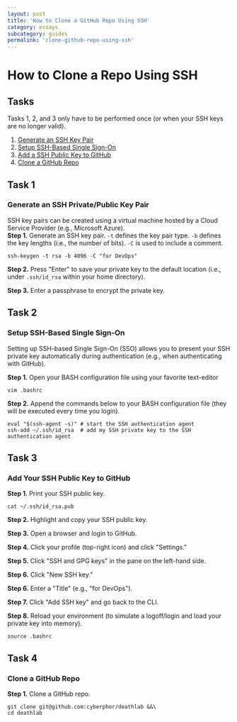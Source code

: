 ```yaml
---
layout: post
title: 'How to Clone a GitHub Repo Using SSH'
category: essays
subcategory: guides
permalink: 'clone-github-repo-using-ssh'
---
```


# How to Clone a Repo Using SSH
## Tasks
Tasks 1, 2, and 3 only have to be performed once (or when your SSH keys are no longer valid). 
1. [Generate an SSH Key Pair](#task-1)
2. [Setup SSH-Based Single Sign-On](#task-2)
3. [Add a SSH Public Key to GitHub](#task-3)
4. [Clone a GitHub Repo](#task-4)

## Task 1
### Generate an SSH Private/Public Key Pair
SSH key pairs can be created using a virtual machine hosted by a Cloud Service Provider (e.g., Microsoft Azure).  
**Step 1.** Generate an SSH key pair.  `-t` defines the key pair type. `-b` defines the key lengths (i.e., the number of bits). `-C` is used to include a comment.   
```
ssh-keygen -t rsa -b 4096 -C "for DevOps"
```

**Step 2.** Press "Enter" to save your private key to the default location (i.e., under `.ssh/id_rsa` within your home directory).  
  
**Step 3.** Enter a passphrase to encrypt the private key.  

## Task 2
### Setup SSH-Based Single Sign-On
Setting up SSH-based Single Sign-On (SSO) allows you to present your SSH private key automatically during authentication (e.g., when authenticating with GitHub). 

**Step 1.** Open your BASH configuration file using your favorite text-editor
```
vim .bashrc
```

**Step 2.** Append the commands below to your BASH configuration file (they will be executed every time you login). 
```
eval "$(ssh-agent -s)" # start the SSH authentication agent
ssh-add ~/.ssh/id_rsa  # add my SSH private key to the SSH authentication agent
```

## Task 3
### Add Your SSH Public Key to GitHub
**Step 1.** Print your SSH public key.
```
cat ~/.ssh/id_rsa.pub
```

**Step 2.** Highlight and copy your SSH public key.  

**Step 3.** Open a browser and login to GitHub.  

**Step 4.** Click your profile (top-right icon) and click "Settings."  

**Step 5.** Click "SSH and GPG keys" in the pane on the left-hand side.  

**Step 6.** Click "New SSH key."  

**Step 6.** Enter a "Title" (e.g., "for DevOps").  

**Step 7.** Click "Add SSH key" and go back to the CLI. 

**Step 8.** Reload your environment (to simulate a logoff/login and load your private key into memory). 
```
source .bashrc
```

## Task 4
### Clone a GitHub Repo
**Step 1.** Clone a GitHub repo. 
```
git clone git@github.com:cyberphor/deathlab &&\
cd deathlab
```

